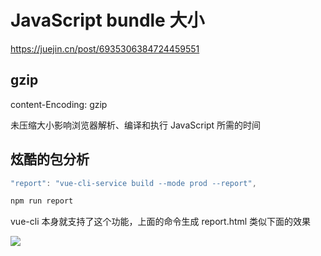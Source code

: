 # JavaScript bundle 大小

https://juejin.cn/post/6935306384724459551

## gzip

content-Encoding: gzip

未压缩大小影响浏览器解析、编译和执行 JavaScript 所需的时间

## 炫酷的包分析

```js
"report": "vue-cli-service build --mode prod --report",

npm run report
```

vue-cli 本身就支持了这个功能，上面的命令生成 report.html 类似下面的效果

<img src="https://p6-juejin.byteimg.com/tos-cn-i-k3u1fbpfcp/84b3ae159a104a54a72ea0d599fa790e~tplv-k3u1fbpfcp-zoom-in-crop-mark:1512:0:0:0.awebp" />
